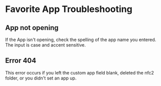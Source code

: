 # Favorite App Troubleshooting

## App not opening
If the App isn't opening, check the spelling of the app name you entered. The input is case and accent sensitive.

## Error 404
This error occurs if you left the custom app field blank, deleted the nfc2 folder, or you didn't set an app up.
